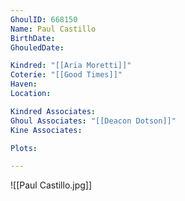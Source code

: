 ```yaml
---
GhoulID: 668150
Name: Paul Castillo 
BirthDate: 
GhouledDate: 

Kindred: "[[Aria Moretti]]"
Coterie: "[[Good Times]]"
Haven: 
Location: 

Kindred Associates: 
Ghoul Associates: "[[Deacon Dotson]]"
Kine Associates: 

Plots: 

---
```


![[Paul Castillo.jpg]]